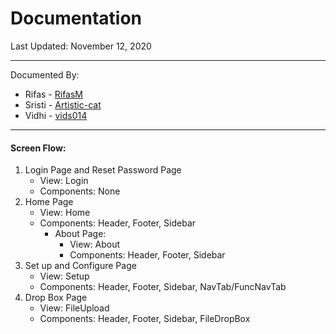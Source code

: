 # Documentation
Last Updated: November 12, 2020

---
Documented By: 
- Rifas - [RifasM](https://github.com/RifasM)
- Sristi - [Artistic-cat](https://github.com/Artistic-cat)
- Vidhi - [vids014](https://github.com/vids014)

---

#### Screen Flow:
1. Login Page and Reset Password Page
   - View: Login
   - Components: None 
2. Home Page
   - View: Home
   - Components: Header, Footer, Sidebar
        - About Page:
            - View: About
            - Components: Header, Footer, Sidebar
3. Set up and Configure Page
   - View: Setup
   - Components: Header, Footer, Sidebar, NavTab/FuncNavTab 
4. Drop Box Page
    - View: FileUpload
    - Components: Header, Footer, Sidebar, FileDropBox